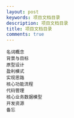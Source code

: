 ```yaml
---
layout: post
keywords: 项目文档目录
description: 项目文档目录
title: 项目文档目录
comments: true
---
```



```
名词概念
背景与目标
原型设计
盈利模式
实现思路
核心功能流程
代码管理
核心业务数据模型
开发资源
备忘
```
